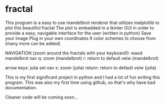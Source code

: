 # fractal
This program is a easy to use mandelbrot renderer that utilizes matplotlib to plot this beautiful fractal
The plot is embedded in a tkinter GUI in order to provide a easy, navigable interface for the user
(written in python)
Save your image
Plug in your own coordinates
9 color schemes to choose from (many more can be added)

NAVIGATION (zoom around the fractals with your keyboard!):
wasd: mandelbrot nav
q: zoom (mandelbrot)
r: return to default veiw (mandelbrot)

arrow keys: julia set nav
x: zoom (julia)
return: return to default veiw (julia)

This is my first significant project in python and I had a lot of fun writing this program. This was also my first time using github, so that's why have bad documentation.

Cleaner code will be coming soon...


